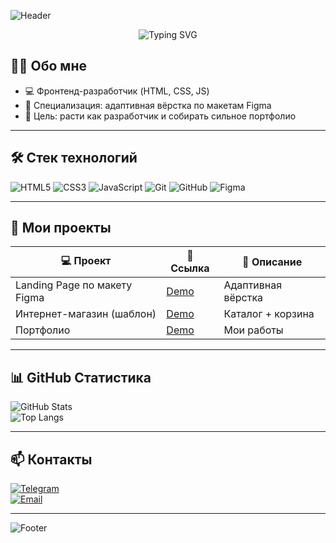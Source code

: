 <!-- Приветственный баннер -->
![Header](https://capsule-render.vercel.app/api?type=wave&color=0:4facfe,100:00f2fe&height=200&section=header&text=Привет!%20Я%20Нурбек&fontSize=45&fontColor=ffffff)

<p align="center">
  <img src="https://readme-typing-svg.herokuapp.com?size=24&color=4FACFE&center=true&vCenter=true&width=600&lines=Frontend+Developer+%7C+Open+to+work" alt="Typing SVG">
</p>

## 👨‍💻 Обо мне
- 💻 Фронтенд-разработчик (HTML, CSS, JS)  
- 🎯 Специализация: адаптивная вёрстка по макетам Figma  
- 🚀 Цель: расти как разработчик и собирать сильное портфолио  

---

## 🛠️ Стек технологий
![HTML5](https://img.shields.io/badge/-HTML5-E34F26?logo=html5&logoColor=fff&style=for-the-badge)
![CSS3](https://img.shields.io/badge/-CSS3-1572B6?logo=css3&logoColor=fff&style=for-the-badge)
![JavaScript](https://img.shields.io/badge/-JavaScript-F7DF1E?logo=javascript&logoColor=000&style=for-the-badge)
![Git](https://img.shields.io/badge/-Git-F05032?logo=git&logoColor=fff&style=for-the-badge)
![GitHub](https://img.shields.io/badge/-GitHub-181717?logo=github&logoColor=fff&style=for-the-badge)
![Figma](https://img.shields.io/badge/-Figma-F24E1E?logo=figma&logoColor=fff&style=for-the-badge)

---

## 📂 Мои проекты
| 💻 Проект | 🔗 Ссылка | 📌 Описание |
|-----------|----------|-------------|
| Landing Page по макету Figma | [Demo](https://username.github.io/landing-figma-1/) | Адаптивная вёрстка |
| Интернет-магазин (шаблон) | [Demo](https://username.github.io/shop-template/) | Каталог + корзина |
| Портфолио | [Demo](https://username.github.io/portfolio/) | Мои работы |

---

## 📊 GitHub Статистика
![GitHub Stats](https://github-readme-stats.vercel.app/api?username=NurbCode&show_icons=true&theme=tokyonight)  
![Top Langs](https://github-readme-stats.vercel.app/api/top-langs/?username=NurbCode&layout=compact&theme=tokyonight)

---

## 📫 Контакты
[![Telegram](https://img.shields.io/badge/Telegram-26A5E4?style=for-the-badge&logo=telegram&logoColor=fff)](https://t.me/nurba_nm)  
[![Email](https://img.shields.io/badge/Email-D14836?style=for-the-badge&logo=gmail&logoColor=fff)](mailto:nurbekmeneshov06@gmail.com)  

<!--[![LinkedIn](https://img.shields.io/badge/LinkedIn-0077B5?style=for-the-badge&logo=linkedin&logoColor=fff)](https://linkedin.com/in/ТВОЙ_ПРОФИЛЬ)-->

---

<!-- Нижний баннер -->
![Footer](https://capsule-render.vercel.app/api?type=wave&color=0:00f2fe,100:4facfe&height=120&section=footer)


<!--
**NurbekMeneshov/NurbekMeneshov** is a ✨ _special_ ✨ repository because its `README.md` (this file) appears on your GitHub profile.

Here are some ideas to get you started:

- 🔭 I’m currently working on ...
- 🌱 I’m currently learning ...
- 👯 I’m looking to collaborate on ...
- 🤔 I’m looking for help with ...
- 💬 Ask me about ...
- 📫 How to reach me: ...
- 😄 Pronouns: ...
- ⚡ Fun fact: ...
-->
